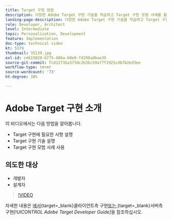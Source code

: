 ```yaml
---
title: Target 구현 방법
description: 다양한 Adobe Target 구현 기술을 학습하고 Target 구현 모범 사례를 활용합니다.
landing-page-description: 다양한 Adobe Target 구현 기술을 학습하고 Target 구현 모범 사례를 활용합니다.
role: Developer, Architect
level: Intermediate
topic: Personalization, Development
feature: Implementation
doc-type: technical video
kt: 5379
thumbnail: 35139.jpg
exl-id: ce615020-6775-486a-b0e0-f4298adbae39
source-git-commit: fcd2273ba373dc2b3bc59a77f1925cdb7b2ed3ee
workflow-type: tm+mt
source-wordcount: '73'
ht-degree: 38%

---
```


# Adobe Target 구현 소개

이 비디오에서는 다음 방법을 알아봅니다.

* Target 구현에 필요한 사항 설명
* Target 구현 기술 설명
* Target 구현 모범 사례 사용

## 의도한 대상

* 개발자
* 설계자

>[!VIDEO](https://video.tv.adobe.com/v/35139/?quality=12)

자세한 내용은 [에서 &#x200B;](https://experienceleague.adobe.com/docs/target-dev/developer/client-side/overview.html?lang=ko){target=_blank}클라이언트측 구현[&#x200B; 또는 &#x200B;](https://experienceleague.adobe.com/docs/target-dev/developer/server-side/server-side-overview.html?lang=ko){target=_blank}서버측 구현&#x200B;*[!UICONTROL Adobe Target Developer Guide]*&#x200B;을 참조하십시오.

